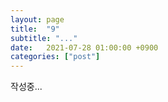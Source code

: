 ```yaml
---
layout: page
title:  "9"
subtitle: "..."
date:   2021-07-28 01:00:00 +0900
categories: ["post"]
---
```


작성중... <br>


